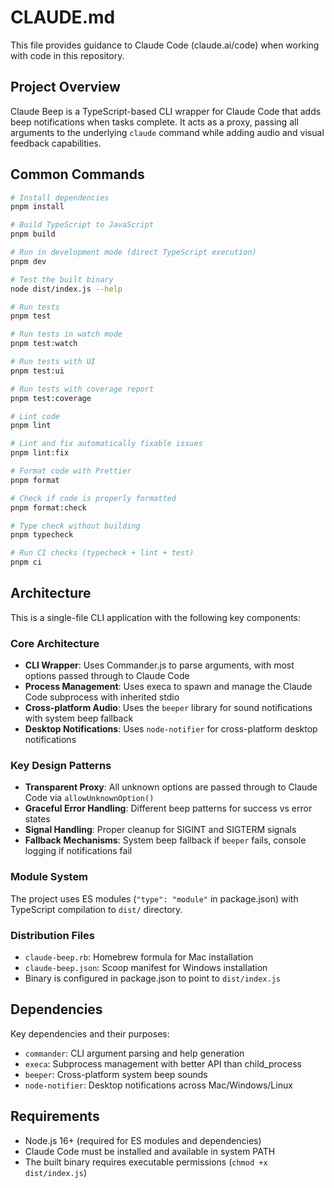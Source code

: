 # CLAUDE.md

This file provides guidance to Claude Code (claude.ai/code) when working with code in this repository.

## Project Overview

Claude Beep is a TypeScript-based CLI wrapper for Claude Code that adds beep notifications when tasks complete. It acts as a proxy, passing all arguments to the underlying `claude` command while adding audio and visual feedback capabilities.

## Common Commands

```bash
# Install dependencies
pnpm install

# Build TypeScript to JavaScript
pnpm build

# Run in development mode (direct TypeScript execution)
pnpm dev

# Test the built binary
node dist/index.js --help

# Run tests
pnpm test

# Run tests in watch mode
pnpm test:watch

# Run tests with UI
pnpm test:ui

# Run tests with coverage report
pnpm test:coverage

# Lint code
pnpm lint

# Lint and fix automatically fixable issues
pnpm lint:fix

# Format code with Prettier
pnpm format

# Check if code is properly formatted
pnpm format:check

# Type check without building
pnpm typecheck

# Run CI checks (typecheck + lint + test)
pnpm ci
```

## Architecture

This is a single-file CLI application with the following key components:

### Core Architecture

- **CLI Wrapper**: Uses Commander.js to parse arguments, with most options passed through to Claude Code
- **Process Management**: Uses execa to spawn and manage the Claude Code subprocess with inherited stdio
- **Cross-platform Audio**: Uses the `beeper` library for sound notifications with system beep fallback
- **Desktop Notifications**: Uses `node-notifier` for cross-platform desktop notifications

### Key Design Patterns

- **Transparent Proxy**: All unknown options are passed through to Claude Code via `allowUnknownOption()`
- **Graceful Error Handling**: Different beep patterns for success vs error states
- **Signal Handling**: Proper cleanup for SIGINT and SIGTERM signals
- **Fallback Mechanisms**: System beep fallback if `beeper` fails, console logging if notifications fail

### Module System

The project uses ES modules (`"type": "module"` in package.json) with TypeScript compilation to `dist/` directory.

### Distribution Files

- `claude-beep.rb`: Homebrew formula for Mac installation
- `claude-beep.json`: Scoop manifest for Windows installation
- Binary is configured in package.json to point to `dist/index.js`

## Dependencies

Key dependencies and their purposes:

- `commander`: CLI argument parsing and help generation
- `execa`: Subprocess management with better API than child_process
- `beeper`: Cross-platform system beep sounds
- `node-notifier`: Desktop notifications across Mac/Windows/Linux

## Requirements

- Node.js 16+ (required for ES modules and dependencies)
- Claude Code must be installed and available in system PATH
- The built binary requires executable permissions (`chmod +x dist/index.js`)
